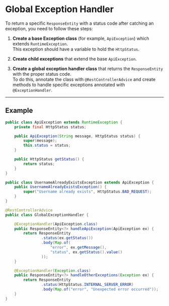 # Global Exception Handler

To return a specific `ResponseEntity` with a status code after catching an exception, you need to follow these steps:

1. **Create a base Exception class** (for example, `ApiException`) which extends `RuntimeException`.  
   This exception should have a variable to hold the `HttpStatus`.

2. **Create child exceptions** that extend the base `ApiException`.

3. **Create a global exception handler class** that returns the `ResponseEntity` with the proper status code.  
   To do this, annotate the class with `@RestControllerAdvice` and create methods to handle specific exceptions annotated with `@ExceptionHandler`.

---

## Example

```java
public class ApiException extends RuntimeException {
    private final HttpStatus status;

    public ApiException(String message, HttpStatus status) {
        super(message);
        this.status = status;
    }

    public HttpStatus getStatus() {
        return status;
    }
}

public class UsernameAlreadyExistsException extends ApiException {
    public UsernameAlreadyExistsException() {
        super("Username already exists", HttpStatus.BAD_REQUEST);
    }
}

@RestControllerAdvice
public class GlobalExceptionHandler {

    @ExceptionHandler(ApiException.class)
    public ResponseEntity<?> handleApiException(ApiException ex) {
        return ResponseEntity
                .status(ex.getStatus())
                .body(Map.of(
                    "error", ex.getMessage(),
                    "status", ex.getStatus().value()
                ));
    }

    @ExceptionHandler(Exception.class)
    public ResponseEntity<?> handleOtherExceptions(Exception ex) {
        return ResponseEntity
                .status(HttpStatus.INTERNAL_SERVER_ERROR)
                .body(Map.of("error", "Unexpected error occurred"));
    }
}
```
